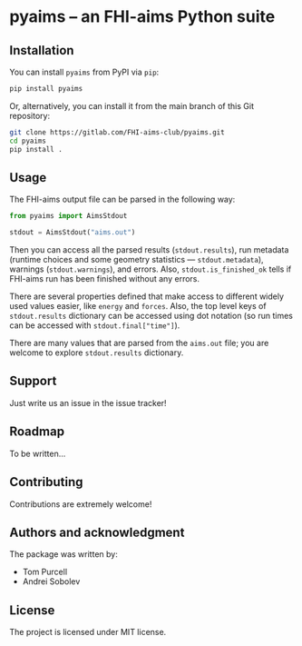 # pyaims – an FHI-aims Python suite 

## Installation

You can install `pyaims` from PyPI via `pip`:
```bash
pip install pyaims
```

Or, alternatively, you can install it from the main branch of this Git repository:
```bash
git clone https://gitlab.com/FHI-aims-club/pyaims.git
cd pyaims
pip install .
```

## Usage
The FHI-aims output file can be parsed in the following way:
```python
from pyaims import AimsStdout

stdout = AimsStdout("aims.out")
```

Then you can access all the parsed results (`stdout.results`),
run metadata (runtime choices and some geometry statistics — 
`stdout.metadata`), warnings (`stdout.warnings`), and errors.
Also, `stdout.is_finished_ok` tells if FHI-aims run has been finished 
without any errors.

There are several properties defined that make access to different 
widely used values easier, like `energy` and `forces`. 
Also, the top level keys of `stdout.results` dictionary can be accessed 
using dot notation (so run times can be accessed with 
`stdout.final["time"]`). 

There are many values that are parsed from the `aims.out` file; you are 
welcome to explore `stdout.results` dictionary. 

## Support
Just write us an issue in the issue tracker!

## Roadmap
To be written...

## Contributing
Contributions are extremely welcome!

## Authors and acknowledgment
The package was written by:
 * Tom Purcell
 * Andrei Sobolev

## License
The project is licensed under MIT license.
